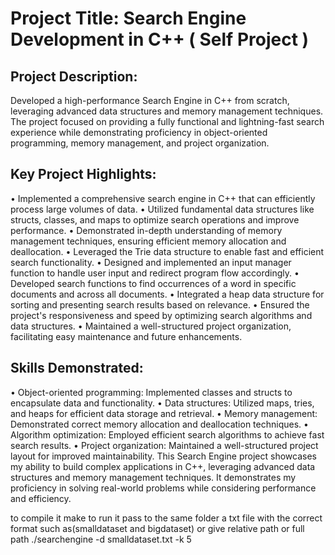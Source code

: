 # Project Title: Search Engine Development in C++ ( Self Project )
## Project Description:
Developed a high-performance Search Engine in C++ from scratch, leveraging advanced data 
structures and memory management techniques. The project focused on providing a fully functional and 
lightning-fast search experience while demonstrating proficiency in object-oriented programming, memory 
management, and project organization.
## Key Project Highlights:
• Implemented a comprehensive search engine in C++ that can efficiently process large volumes of 
data.
• Utilized fundamental data structures like structs, classes, and maps to optimize search operations 
and improve performance.
• Demonstrated in-depth understanding of memory management techniques, ensuring efficient 
memory allocation and deallocation.
• Leveraged the Trie data structure to enable fast and efficient search functionality.
• Designed and implemented an input manager function to handle user input and redirect program 
flow accordingly.
• Developed search functions to find occurrences of a word in specific documents and across all 
documents.
• Integrated a heap data structure for sorting and presenting search results based on relevance.
• Ensured the project's responsiveness and speed by optimizing search algorithms and data structures.
• Maintained a well-structured project organization, facilitating easy maintenance and future 
enhancements.
## Skills Demonstrated:
• Object-oriented programming: Implemented classes and structs to encapsulate data and 
functionality.
• Data structures: Utilized maps, tries, and heaps for efficient data storage and retrieval.
• Memory management: Demonstrated correct memory allocation and deallocation techniques.
• Algorithm optimization: Employed efficient search algorithms to achieve fast search results.
• Project organization: Maintained a well-structured project layout for improved maintainability.
This Search Engine project showcases my ability to build complex applications in C++, leveraging advanced 
data structures and memory management techniques. It demonstrates my proficiency in solving real-world 
problems while considering performance and efficiency.



to compile it
make
to run it pass to the same folder a txt file with the correct format such as(smalldataset and bigdataset) or give relative path or full path
./searchengine -d smalldataset.txt -k 5
